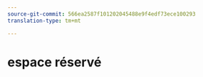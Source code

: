 ```yaml
---
source-git-commit: 566ea2587f101202045488e9f4edf73ece100293
translation-type: tm+mt

---
```

# espace réservé
